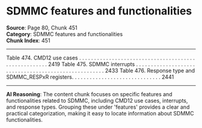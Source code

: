 # SDMMC features and functionalities

**Source**: Page 80, Chunk 451  
**Category**: SDMMC features and functionalities  
**Chunk Index**: 451

---

Table 474. CMD12 use cases . . . . . . . . . . . . . . . . . . . . . . . . . . . . . . . . . . . . . . . . . . . . . . . . . . . . . 2419
Table 475. SDMMC interrupts . . . . . . . . . . . . . . . . . . . . . . . . . . . . . . . . . . . . . . . . . . . . . . . . . . . . . 2433
Table 476. Response type and SDMMC_RESPxR registers. . . . . . . . . . . . . . . . . . . . . . . . . . . . . . 2441

---

**AI Reasoning**: The content chunk focuses on specific features and functionalities related to SDMMC, including CMD12 use cases, interrupts, and response types. Grouping these under 'features' provides a clear and practical categorization, making it easy to locate information about SDMMC functionalities.
